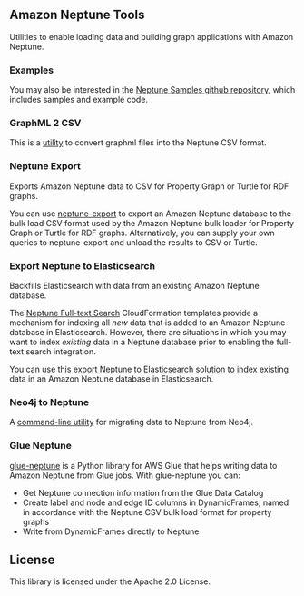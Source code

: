 ## Amazon Neptune Tools

Utilities to enable loading data and building graph applications with Amazon Neptune.

### Examples

You may also be interested in the [Neptune Samples github repository](https://github.com/aws-samples/amazon-neptune-samples), which includes samples and example code.

### GraphML 2 CSV
This is a [utility](graphml2csv/README.md) to convert graphml files into the Neptune CSV format.

### Neptune Export
Exports Amazon Neptune data to CSV for Property Graph or Turtle for RDF graphs.

You can use [neptune-export](neptune-export/) to export an Amazon Neptune database to the bulk load CSV format used by the Amazon Neptune bulk loader for Property Graph or Turtle for RDF graphs. Alternatively, you can supply your own queries to neptune-export and unload the results to CSV or Turtle.

### Export Neptune to Elasticsearch
Backfills Elasticsearch with data from an existing Amazon Neptune database.

The [Neptune Full-text Search](https://docs.aws.amazon.com/neptune/latest/userguide/full-text-search-cfn-create.html) CloudFormation templates provide a mechanism for indexing all _new_ data that is added to an Amazon Neptune database in Elasticsearch. However, there are situations in which you may want to index _existing_ data in a Neptune database prior to enabling the full-text search integration.

You can use this [export Neptune to Elasticsearch solution](export-neptune-to-elasticsearch/) to index existing data in an Amazon Neptune database in Elasticsearch.

### Neo4j to Neptune
A [command-line utility](neo4j-to-neptune/readme.md) for migrating data to Neptune from Neo4j.

### Glue Neptune

[glue-neptune](glue-neptune/) is a Python library for AWS Glue that helps writing data to Amazon Neptune from Glue jobs. With glue-neptune you can:
* Get Neptune connection information from the Glue Data Catalog
* Create label and node and edge ID columns in DynamicFrames, named in accordance with the Neptune CSV bulk load format for property graphs
* Write from DynamicFrames directly to Neptune

## License

This library is licensed under the Apache 2.0 License. 
